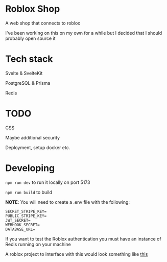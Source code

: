 # Roblox Shop

A web shop that connects to roblox

I've been working on this on my own for a while but I decided that I should probably open source it

# Tech stack

Svelte & SvelteKit

PostgreSQL & Prisma

Redis

# TODO

CSS

Maybe additional security

Deployment, setup docker etc.

# Developing

`npm run dev` to run it locally on port 5173

`npm run build` to build

**NOTE**: You will need to create a .env file with the following:

```
SECRET_STRIPE_KEY=
PUBLIC_STRIPE_KEY=
JWT_SECRET=
WEBHOOK_SECRET=
DATABASE_URL=
```

If you want to test the Roblox authentication you must have an instance of Redis running on your machine

A roblox project to interface with this would look something like [this](https://github.com/iluvsoup/roblox-shop/roblox/shop.rbxl)
